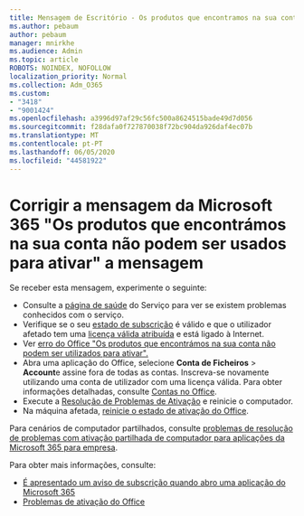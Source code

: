 ```yaml
---
title: Mensagem de Escritório - Os produtos que encontramos na sua conta não podem ser usados para ativar
ms.author: pebaum
author: pebaum
manager: mnirkhe
ms.audience: Admin
ms.topic: article
ROBOTS: NOINDEX, NOFOLLOW
localization_priority: Normal
ms.collection: Adm_O365
ms.custom:
- "3418"
- "9001424"
ms.openlocfilehash: a3996d97af29c56fc500a8624515bade49d7d056
ms.sourcegitcommit: f28dafa0f727870038f72bc904da926daf4ec07b
ms.translationtype: MT
ms.contentlocale: pt-PT
ms.lasthandoff: 06/05/2020
ms.locfileid: "44581922"
---
```

# <a name="fixing-the-microsoft-365-apps-the-products-we-found-in-your-account-cant-be-used-to-activate-message"></a>Corrigir a mensagem da Microsoft 365 "Os produtos que encontrámos na sua conta não podem ser usados para ativar" a mensagem

Se receber esta mensagem, experimente o seguinte:

- Consulte a [página de saúde](https://docs.microsoft.com/office365/enterprise/view-service-health) do Serviço para ver se existem problemas conhecidos com o serviço.
- Verifique se o seu [estado de subscrição](https://support.office.com/article/0d23d3c0-c19c-4b2f-9845-5344fedc4380#bkmk_checksubscription) é válido e que o utilizador afetado tem uma [licença válida atribuída](https://support.office.com/article/997596B5-4173-4627-B915-36ABAC6786DC) e está ligado à Internet. 
- Ver [erro do Office "Os produtos que encontrámos na sua conta não podem ser utilizados para ativar".](https://support.office.com/article/c9f9a0b3-5aae-4131-8077-21e6a59f141e)
- Abra uma aplicação do Office, selecione **Conta de Ficheiros**  >  **Account**e assine fora de todas as contas. Inscreva-se novamente utilizando uma conta de utilizador com uma licença válida. Para obter informações detalhadas, consulte [Contas no Office](https://support.office.com/article/628ea040-f265-49de-b986-be09c3ebf8a9).
- Execute a [Resolução de Problemas de Ativação](https://aka.ms/SARA-OfficeActivation-Alchemy) e reinicie o computador.
- Na máquina afetada, [reinicie o estado de ativação do Office](https://docs.microsoft.com/office365/troubleshoot/activation/reset-office-365-proplus-activation-state).

Para cenários de computador partilhados, consulte [problemas de resolução de problemas com ativação partilhada de computador para aplicações da Microsoft 365 para empresa](https://docs.microsoft.com/deployoffice/troubleshoot-shared-computer-activation).

Para obter mais informações, consulte: 
- [É apresentado um aviso de subscrição quando abro uma aplicação do Microsoft 365](https://support.office.com/article/4cabe32c-f594-4c0e-9191-3d3ade10cceb)
- [Problemas de ativação do Office](https://support.office.com/article/0d23d3c0-c19c-4b2f-9845-5344fedc4380)
